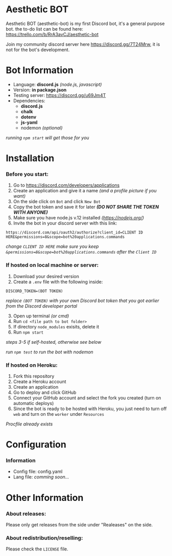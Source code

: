 # Aesthetic BOT

Aesthetic BOT (aesthetic-bot) is my first Discord bot, it's a general purpose bot. the to-do list can be found here: https://trello.com/b/RrA3avCJ/aesthetic-bot

Join my community discord server here https://discord.gg/7T24Mrw, it is not for the bot's development.

# Bot Information
- Language: **discord.js** *(node.js, javascript)*
- Version: **in package.json**
- Testing server: https://discord.gg/u69Jm4T
- Dependencies: 
  - **discord.js**
  - **chalk**
  - **dotenv**
  - **js-yaml**
  - nodemon *(optional)*

*running `npm start` will get those for you*

# Installation

### Before you start:
1. Go to https://discord.com/developers/applications
2. Create an application and give it a name *(and a profile picture if you want)*
3. On the side click on `Bot` and click `New Bot`
4. Copy the bot token and save it for later ***(DO NOT SHARE THE TOKEN WITH ANYONE)***
5. Make sure you have node.js v.12 installed *(https://nodejs.org/)*
6. Invite the bot in your discord server with this link:
```
https://discord.com/api/oauth2/authorize?client_id=CLIENT ID HERE&permissions=8&scope=bot%20applications.commands
```
*change `CLIENT ID HERE` make sure you keep `&permissions=8&scope=bot%20applications.commands` after the `Client ID`*

### If hosted on local machine or server:
1. Download your desired version
2. Create a `.env` file with the following inside:
```
DISCORD_TOKEN=(BOT TOKEN)
```
*replace `(BOT TOKEN)` with your own Discord bot token that you got earlier from the Discord developer portal*

3. Open up terminal *(or cmd)*
4. Run `cd <file path to bot folder>`
5. If directory `node_modules` exisits, delete it
6. Run `npm start`

*steps 3-5 if self-hosted, otherwise see below*

*run `npm test` to run the bot with nodemon*

### If hosted on Heroku:
1. Fork this repository
2. Create a Heroku account
3. Create an application
4. Go to deploy and click GitHub
5. Connect your GitHub account and select the fork you created (turn on automatic deploys)
6. Since the bot is ready to be hosted with Heroku, you just need to turn off `web` and turn on the `worker` under `Resources`

*Procfile already exists*

# Configuration

### Information
- Config file: config.yaml
- Lang file: *comming soon...*

# Other Information

### About releases:
Please only get releases from the side under "Realeases" on the side.

### About redistribution/reselling:
Please check the `LICENSE` file.
